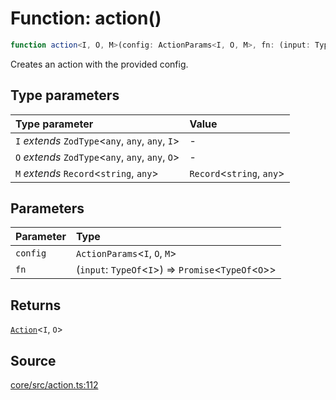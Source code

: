 # Function: action()

```ts
function action<I, O, M>(config: ActionParams<I, O, M>, fn: (input: TypeOf<I>) => Promise<TypeOf<O>>): Action<I, O>
```

Creates an action with the provided config.

## Type parameters

| Type parameter | Value |
| :------ | :------ |
| `I` *extends* `ZodType`\<`any`, `any`, `any`, `I`\> | - |
| `O` *extends* `ZodType`\<`any`, `any`, `any`, `O`\> | - |
| `M` *extends* `Record`\<`string`, `any`\> | `Record`\<`string`, `any`\> |

## Parameters

| Parameter | Type |
| :------ | :------ |
| `config` | `ActionParams`\<`I`, `O`, `M`\> |
| `fn` | (`input`: `TypeOf`\<`I`\>) => `Promise`\<`TypeOf`\<`O`\>\> |

## Returns

[`Action`](../type-aliases/Action.md)\<`I`, `O`\>

## Source

[core/src/action.ts:112](https://github.com/firebase/genkit/blob/9cb10ef63dd6659f1a31ffd2367b7efa8acc10e5/js/core/src/action.ts#L112)
